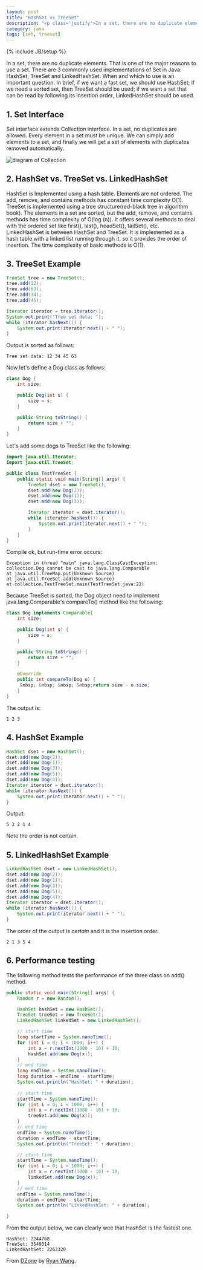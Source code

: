 ```yaml
---
layout: post
title: "HashSet vs TreeSet"
description: "<p class='justify'>In a set, there are no duplicate elements. That is one of the major reasons to use a set. There are 3 commonly used implementations of Set in Java: HashSet, TreeSet and LinkedHashSet. When and which to use is an important question. In brief, if we want a fast set, we should use HashSet; if we need a sorted set, then TreeSet should be used; if we want a set that can be read by following its insertion order, LinkedHashSet should be used.</p>"
category: java
tags: [set, treeset]
---
```

{% include JB/setup %}

<p class="justify">In a set, there are no duplicate elements. That is one of the major reasons to use a set. There are 3 commonly used implementations of Set in Java: HashSet, TreeSet and LinkedHashSet. When and which to use is an important question. In brief, if we want a fast set, we should use HashSet; if we need a sorted set, then TreeSet should be used; if we want a set that can be read by following its insertion order, LinkedHashSet should be used. </p> 

## 1. Set Interface 

<p class="justify">Set interface extends Collection interface. In a set, no duplicates are allowed. Every element in a set must be unique. We can simply add elements to a set, and finally we will get a set of elements with duplicates removed automatically. </p> 

![diagram of Collection](/assets/images/2013/02/java-collection-hierarchy.jpeg)

## 2. HashSet vs. TreeSet vs. LinkedHashSet 

<p class="justify">HashSet is Implemented using a hash table. Elements are not ordered. The add, remove, and contains methods has constant time complexity O(1). TreeSet is implemented using a tree structure(red-black tree in algorithm book). The elements in a set are sorted, but the add, remove, and contains methods has  time complexity of O(log (n)). It offers several methods to deal with the ordered set like first(), last(), headSet(), tailSet(), etc.  LinkedHashSet is between HashSet and TreeSet. It is implemented as a hash table with a linked list running through it, so it provides the order of insertion. The time complexity of basic methods is O(1).  </p>  

## 3. TreeSet Example

```java
TreeSet tree = new TreeSet();
tree.add(12);
tree.add(63);
tree.add(34);
tree.add(45);

Iterator iterator = tree.iterator();
System.out.print("Tree set data: ");
while (iterator.hasNext()) {
    System.out.print(iterator.next() + " ");
}
```

Output is sorted as follows:

`Tree set data: 12 34 45 63`

Now let's define a Dog class as follows:

```java
class Dog {
	int size;

	public Dog(int s) {
		size = s;
	}

	public String toString() {
		return size + "";
	}
}
```

Let's add some dogs to TreeSet like the following:

```java
import java.util.Iterator;
import java.util.TreeSet;

public class TestTreeSet {
	public static void main(String[] args) {
		TreeSet dset = new TreeSet();
		dset.add(new Dog(2));
		dset.add(new Dog(1));
		dset.add(new Dog(3));

		Iterator iterator = dset.iterator();
		while (iterator.hasNext()) {
			System.out.print(iterator.next() + " ");
		}
	}
}
```

Compile ok, but run-time error occurs:

```
Exception in thread "main" java.lang.ClassCastException: 
collection.Dog cannot be cast to java.lang.Comparable 
at java.util.TreeMap.put(Unknown Source) 
at java.util.TreeSet.add(Unknown Source) 
at collection.TestTreeSet.main(TestTreeSet.java:22) 
```

Because TreeSet is sorted, the Dog object need to implement java.lang.Comparable's compareTo() method like the following:

```java
class Dog implements Comparable{
	int size;

	public Dog(int s) {
		size = s;
	}

	public String toString() {
		return size + "";
	}

	@Override
	public int compareTo(Dog o) {
	 &nbsp; &nbsp; &nbsp; &nbsp;return size - o.size;
	}
}
```

The output is: 

`1 2 3`

## 4. HashSet Example

```java
HashSet dset = new HashSet();
dset.add(new Dog(2));
dset.add(new Dog(1));
dset.add(new Dog(3));
dset.add(new Dog(5));
dset.add(new Dog(4));
Iterator iterator = dset.iterator();
while (iterator.hasNext()) {
	System.out.print(iterator.next() + " ");
}
```

Output:

`5 3 2 1 4`

Note the order is not certain. 

## 5. LinkedHashSet Example

```java
LinkedHashSet dset = new LinkedHashSet();
dset.add(new Dog(2));
dset.add(new Dog(1));
dset.add(new Dog(3));
dset.add(new Dog(5));
dset.add(new Dog(4));
Iterator iterator = dset.iterator();
while (iterator.hasNext()) {
	System.out.print(iterator.next() + " ");
}
```

The order of the output is *certain* and it is the insertion order. 

`2 1 3 5 4`

## 6. Performance testing

The following method tests the performance of the three class on add() method. 

```java
public static void main(String[] args) {
	Random r = new Random();

	HashSet hashSet = new HashSet();
	TreeSet treeSet = new TreeSet();
	LinkedHashSet linkedSet = new LinkedHashSet();

	// start time
	long startTime = System.nanoTime();
	for (int i = 0; i < 1000; i++) {
		int x = r.nextInt(1000 - 10) + 10;
		hashSet.add(new Dog(x));
	}
	// end time
	long endTime = System.nanoTime();
	long duration = endTime - startTime;
	System.out.println("HashSet: " + duration);
	
	// start time
	startTime = System.nanoTime();
	for (int i = 0; i < 1000; i++) {
		int x = r.nextInt(1000 - 10) + 10;
		treeSet.add(new Dog(x));
	}
	// end time
	endTime = System.nanoTime();
	duration = endTime - startTime;
	System.out.println("TreeSet: " + duration);

	// start time
	startTime = System.nanoTime();
	for (int i = 0; i < 1000; i++) {
		int x = r.nextInt(1000 - 10) + 10;
		linkedSet.add(new Dog(x));
	}
	// end time
	endTime = System.nanoTime();
	duration = endTime - startTime;
	System.out.println("LinkedHashSet: " + duration);

}
```

From the output below, we can clearly wee that HashSet is the fastest one. 

```
HashSet: 2244768 
TreeSet: 3549314 
LinkedHashSet: 2263320
```

From [DZone](http://java.dzone.com/articles/hashset-vs-treeset-vs) by [Ryan Wang](http://java.dzone.com/users/xiaoran-wang).



